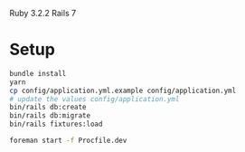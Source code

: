 Ruby 3.2.2
Rails 7

# Setup

```bash
bundle install
yarn
cp config/application.yml.example config/application.yml
# update the values config/application.yml
bin/rails db:create
bin/rails db:migrate
bin/rails fixtures:load

foreman start -f Procfile.dev
```
